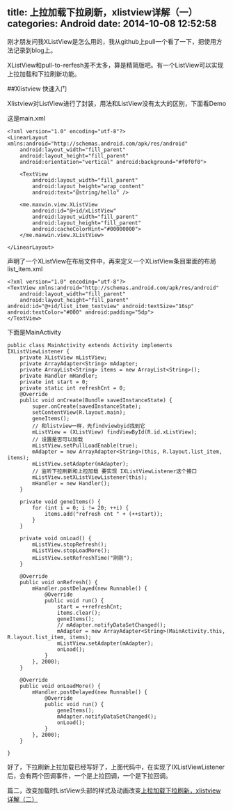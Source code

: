 title: 上拉加载下拉刷新，xlistview详解（一）
categories: Android
date: 2014-10-08 12:52:58
---
刚才朋友问我XListView是怎么用的，我从github上pull一个看了一下，把使用方法记录到blog上。

XListView和pull-to-rerfesh差不太多，算是精简版吧。有一个ListView可以实现上拉加载和下拉刷新功能。

##Xlistview 快速入门<!--more-->

Xlistview对ListView进行了封装，用法和ListView没有太大的区别，下面看Demo

这是main.xml

```
<?xml version="1.0" encoding="utf-8"?>
<LinearLayout xmlns:android="http://schemas.android.com/apk/res/android"
    android:layout_width="fill_parent"
    android:layout_height="fill_parent"
    android:orientation="vertical" android:background="#f0f0f0">

    <TextView
        android:layout_width="fill_parent"
        android:layout_height="wrap_content"
        android:text="@string/hello" />

    <me.maxwin.view.XListView
        android:id="@+id/xListView"
        android:layout_width="fill_parent"
        android:layout_height="fill_parent"
        android:cacheColorHint="#00000000">
    </me.maxwin.view.XListView>

</LinearLayout>
```

声明了一个XListView在布局文件中，再来定义一个XListView条目里面的布局list_item.xml

```
<?xml version="1.0" encoding="utf-8"?>
<TextView xmlns:android="http://schemas.android.com/apk/res/android"
    android:layout_width="fill_parent"
    android:layout_height="fill_parent" android:id="@+id/list_item_textview" android:textSize="16sp" android:textColor="#000" android:padding="5dp">
</TextView>
```

下面是MainActivity

```
public class MainActivity extends Activity implements IXListViewListener {
	private XListView mListView;
	private ArrayAdapter<String> mAdapter;
	private ArrayList<String> items = new ArrayList<String>();
	private Handler mHandler;
	private int start = 0;
	private static int refreshCnt = 0;
	@Override
	public void onCreate(Bundle savedInstanceState) {
		super.onCreate(savedInstanceState);
		setContentView(R.layout.main);
		geneItems();
		// 和listview一样，先findviewbyid找到它
		mListView = (XListView) findViewById(R.id.xListView);
		// 设置是否可以加载
		mListView.setPullLoadEnable(true);
		mAdapter = new ArrayAdapter<String>(this, R.layout.list_item, items);
		mListView.setAdapter(mAdapter);
		// 监听下拉刷新和上拉加载 要实现 IXListViewListener这个接口
		mListView.setXListViewListener(this);
		mHandler = new Handler();
	}

	private void geneItems() {
		for (int i = 0; i != 20; ++i) {
			items.add("refresh cnt " + (++start));
		}
	}

	private void onLoad() {
		mListView.stopRefresh();
		mListView.stopLoadMore();
		mListView.setRefreshTime("刚刚");
	}
	
	@Override
	public void onRefresh() {
		mHandler.postDelayed(new Runnable() {
			@Override
			public void run() {
				start = ++refreshCnt;
				items.clear();
				geneItems();
				// mAdapter.notifyDataSetChanged();
				mAdapter = new ArrayAdapter<String>(MainActivity.this, R.layout.list_item, items);
				mListView.setAdapter(mAdapter);
				onLoad();
			}
		}, 2000);
	}

	@Override
	public void onLoadMore() {
		mHandler.postDelayed(new Runnable() {
			@Override
			public void run() {
				geneItems();
				mAdapter.notifyDataSetChanged();
				onLoad();
			}
		}, 2000);
	}

}
```

好了，下拉刷新上拉加载已经写好了，上面代码中，在实现了IXListViewListener后，会有两个回调事件，一个是上拉回调，一个是下拉回调。

篇二，改变加载时ListView头部的样式及动画改变[上拉加载下拉刷新，xlistview详解（二）](http://xunhou.me/xlistview-2/)